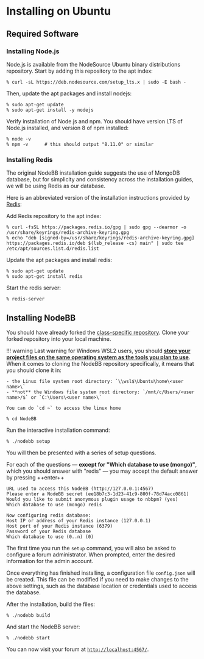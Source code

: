 # Installing on Ubuntu

## Required Software

### Installing Node.js

Node.js is available from the NodeSource Ubuntu binary distributions repository. Start by adding this repository to the apt index:

```console
% curl -sL https://deb.nodesource.com/setup_lts.x | sudo -E bash -
```

Then, update the apt packages and install nodejs:
```console
% sudo apt-get update
% sudo apt-get install -y nodejs
```

Verify installation of Node.js and npm. You should have version LTS of Node.js installed, and version 8 of npm installed:

```console
% node -v
% npm -v      # this should output "8.11.0" or similar
```

### Installing Redis

The original NodeBB installation guide suggests the use of MongoDB database, but for simplicity and consistency across the installation guides, we will be using Redis as our database.

Here is an abbreviated version of the installation instructions provided by [Redis](https://redis.io/docs/getting-started/installation/install-redis-on-linux/):

Add Redis repository to the apt index:

```console
% curl -fsSL https://packages.redis.io/gpg | sudo gpg --dearmor -o /usr/share/keyrings/redis-archive-keyring.gpg
% echo "deb [signed-by=/usr/share/keyrings/redis-archive-keyring.gpg] https://packages.redis.io/deb $(lsb_release -cs) main" | sudo tee /etc/apt/sources.list.d/redis.list
```

Update the apt packages and install redis:

```console
% sudo apt-get update
% sudo apt-get install redis
```

Start the redis server:

```console
% redis-server
```

## Installing NodeBB

You should have already forked the [class-specific repository](https://github.com/CMU-313/NodeBB). Clone your forked repository into your local machine.

!!! warning
    Last warning for Windows WSL2 users, you should [**store your project files on the same operating system as the tools you plan to use**](https://learn.microsoft.com/en-us/windows/wsl/filesystems#file-storage-and-performance-across-file-systems). When it comes to cloning the NodeBB repository specifically, it means that you should clone it in:

    - the Linux file system root directory: `\\wsl$\Ubuntu\home\<user name>\`
    - **not** the Windows file system root directory: `/mnt/c/Users/<user name>/$` or `C:\Users\<user name>\`

    You can do `cd ~` to access the linux home

```console
% cd NodeBB
```

Run the interactive installation command:

```console
% ./nodebb setup
```

You will then be presented with a series of setup questions. 

For each of the questions — **except for "Which database to use (mongo)"**, which you should answer with "redis" — you may accept the default answer by pressing ++enter++

```console
URL used to access this NodeBB (http://127.0.0.1:4567) 
Please enter a NodeBB secret (ee18b7c3-1d23-41c9-800f-78d74acc0861) 
Would you like to submit anonymous plugin usage to nbbpm? (yes) 
Which database to use (mongo) redis

Now configuring redis database:
Host IP or address of your Redis instance (127.0.0.1) 
Host port of your Redis instance (6379) 
Password of your Redis database 
Which database to use (0..n) (0) 
```

The first time you run the `setup` command, you will also be asked to configure a forum administrator. When prompted, enter the desired information for the admin account.

Once everything has finished installing, a configuration file `config.json` will be created. This file can be modified if you need to make changes to the above settings, such as the database location or credentials used to access the database.

After the installation, build the files:

```console
% ./nodebb build
```

And start the NodeBB server:

```console
% ./nodebb start
```

You can now visit your forum at [`http://localhost:4567/`](http://localhost:4567/).
